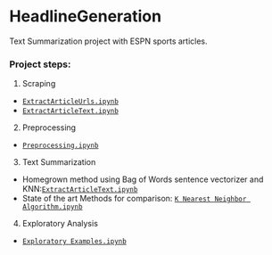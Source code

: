 # HeadlineGeneration
Text Summarization project with ESPN sports articles.

### Project steps:

1) Scraping
* [`ExtractArticleUrls.ipynb`](ExtractArticleUrls.ipynb)
* [`ExtractArticleText.ipynb`](ExtractArticleText.ipynb)
2) Preprocessing
* [`Preprocessing.ipynb`](Preprocessing.ipynb)
3) Text Summarization
* Homegrown method using Bag of Words sentence vectorizer and KNN:[`ExtractArticleText.ipynb`](ExtractArticleText.ipynb)
* State of the art Methods for comparison: [`K Nearest Neighbor Algorithm.ipynb`](K%2Nearest%20Neighbor%20Algorithm.ipynb)
4) Exploratory Analysis
* [`Exploratory Examples.ipynb`](Exploratory%20Examples.ipynb)
